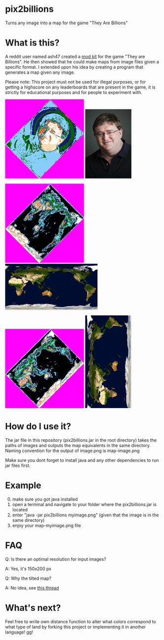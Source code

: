 # pix2billions
Turns any image into a map for the game "They Are Billions"

# What is this?

A reddit user named ash47 created a <a href="https://github.com/ash47/TheyAreBillionsModKit">mod kit</a> for the game "They are Billions". He then showed that he could make maps from image files given a specific format. I extended upon his idea by creating a program that generates a map given any image.

Please note: This project must not be used for illegal purposes, or for getting a highscore on any leaderboards that are present in the game, it is strictly for educational purposes and for people to experiment with.

![map-gaben](https://github.com/gustavhenning/pix2billions/blob/master/examples-output/map-gaben.png)
![gaben](https://github.com/gustavhenning/pix2billions/blob/master/examples/gaben.png)

![map-world](https://github.com/gustavhenning/pix2billions/blob/master/examples-output/map-world.png)
![world](https://github.com/gustavhenning/pix2billions/blob/master/examples/world.png)

![map-world-flipped](https://github.com/gustavhenning/pix2billions/blob/master/examples-output/map-world-flipped.png)
![world-flipped](https://github.com/gustavhenning/pix2billions/blob/master/examples/world-flipped.png)


# How do I use it?

The jar file in this repository (pix2billions.jar in the root directory) takes the paths of images and outputs the map equivalents in the same directory. Naming convention for the output of image.png is map-image.png

Make sure you dont forget to install java and any other dependencies to run jar files first.

# Example

0) make sure you got java installed
1) open a terminal and navigate to your folder where the pix2billions.jar is located
2) enter "java -jar pix2billions myimage.png" (given that the image is in the same directory)
3) enjoy your map-myimage.png file

# FAQ

Q: Is there an optimal resolution for input images?

A: Yes, it's 150x200 px



Q: Why the tilted map? 

A: No idea, see <a href="https://www.reddit.com/r/TheyAreBillions/comments/7mlvfc/modded_custom_spiral_choke_challenge_map_download/druwa1h/">this thread</a>

# What's next?

Feel free to write own distance function to alter what colors correspond to what type of land by forking this project or implementing it in another language! gg!
